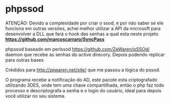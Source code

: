 phpssod
=======

ATENÇÃO:
Devido a complexidade por criar o ssod, e por não saber se ele funciona em outras versões, achei melhor utilizar a API da microsoft para desenvolver a DLL que fará o hook das senhas a qual esta neste projeto **https://github.com/marcoscarraro/SyncPass**

phpssod baseado em perlssod https://github.com/ZeWaren/pSSOd/ daemon que recebe as senhas do active direcory. Depois podendo replicar para outras bases

Crédidos para http://zewaren.net/site/ que me passou a lógica do pssod.

O programa recebe a notificação do AD, este pacote esta criptografado utilizando 3DES, onde tem uma chave compartilhada, então o php faz todo processo e descriptografa a senha e o login do usuário, ideal para depois você utilizar no seu sistema.

